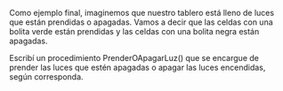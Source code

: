 Como ejemplo final, imaginemos que nuestro tablero está lleno de luces que están prendidas o apagadas. Vamos a decir que las celdas con una bolita verde están prendidas y las celdas con una bolita negra están apagadas.

Escribí un procedimiento PrenderOApagarLuz() que se encargue de prender las luces que estén apagadas o apagar las luces encendidas, según corresponda.